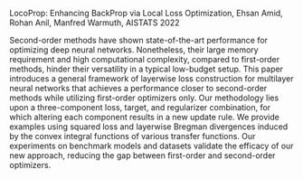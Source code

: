 LocoProp: Enhancing BackProp via Local Loss Optimization, Ehsan Amid, Rohan Anil, Manfred Warmuth, AISTATS 2022

Second-order methods have shown state-of-the-art performance for optimizing deep neural networks. Nonetheless, their large memory requirement and high computational complexity, compared to first-order methods, hinder their versatility in a typical low-budget setup. This paper introduces a general framework of layerwise loss construction for multilayer neural networks that achieves a performance closer to second-order methods while utilizing first-order optimizers only. Our methodology lies upon a three-component loss, target, and regularizer combination, for which altering each component results in a new update rule. We provide examples using squared loss and layerwise Bregman divergences induced by the convex integral functions of various transfer functions. Our experiments on benchmark models and datasets validate the efficacy of our new approach, reducing the gap between first-order and second-order optimizers.
